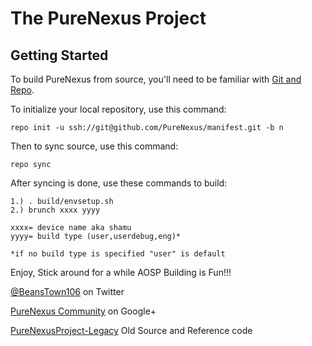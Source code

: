 The PureNexus Project
=====================

Getting Started
---------------

To build PureNexus from source, you'll need to be familiar with
[Git and Repo](http://source.android.com/download/using-repo).


To initialize your local repository, use this command:

	repo init -u ssh://git@github.com/PureNexus/manifest.git -b n

Then to sync source, use this command:

	repo sync

After syncing is done, use these commands to build:

    1.) . build/envsetup.sh
    2.) brunch xxxx yyyy
    
    xxxx= device name aka shamu
    yyyy= build type (user,userdebug,eng)*

    *if no build type is specified "user" is default

Enjoy, Stick around for a while AOSP Building is Fun!!!

[@BeansTown106](https://twitter.com/beanstown106) on Twitter

[PureNexus Community](https://plus.google.com/u/0/communities/103055954354785266764) on Google+

[PureNexusProject-Legacy](https://github.com/PureNexusProject-Legacy) Old Source and Reference code
